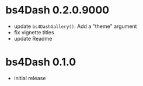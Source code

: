 # bs4Dash 0.2.0.9000
- update `bs4DashGallery()`. Add a "theme" argument
- fix vignette titles
- update Readme

# bs4Dash 0.1.0
- initial release